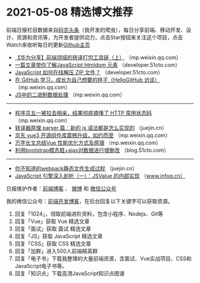 # 2021-05-08 精选博文推荐

前端日报栏目数据来自[码农头条](http://hao.caibaojian.com.cn/)（我开发的爬虫），每日分享前端、移动开发、设计、资源和资讯等，为开发者提供动力，点击Star按钮来关注这个项目，点击Watch来收听每日的更新[Github主页](https://github.com/kujian/frontendDaily)
* [【华为分享】前端领域的转译打包工具链（上）](https://mp.weixin.qq.com/s?__biz=MzI4OTU0NTU1NA==&mid=2247485126&idx=1&sn=36018d1d83f8cd068ead2ebc9fa0aff7) （mp.weixin.qq.com）
* [一篇文章带你了解JavaScript htmldom 元素](https://developer.51cto.com/art/202105/661223.htm) （developer.51cto.com）
* [JavaScript 如何在线解压 ZIP 文件？](https://developer.51cto.com/art/202105/661319.htm) （developer.51cto.com）
* [在 GitHub 学习，成长为自己想要的样子（HelloGitHub 访谈）](https://mp.weixin.qq.com/s/8DVYkezqZ7KbSzP7cQgFsQ) （mp.weixin.qq.com）
* [JS中的二进制数据处理](https://mp.weixin.qq.com/s?__biz=MzAxOTY5MDMxNA==&mid=2455762613&idx=1&sn=9fbb29b683e9eb6c2d361b99ed00f13c) （mp.weixin.qq.com）

***
* [程序员五一被拉去相亲，结果彻底搞懂了 HTTP 常用状态码](https://mp.weixin.qq.com/s/ZBJEakNhHMlp1cJ075DXwg) （mp.weixin.qq.com）
* [转译器原理 parser 篇：新的 js 语法都是怎么实现的](https://juejin.cn/post/6959502530745204772) （juejin.cn）
* [京东 vue3 开源组件库震撼升级，如约而至](https://mp.weixin.qq.com/s?__biz=MzUyMDAxMjQ3Ng==&mid=2247496500&idx=1&sn=69c3b829572ba725d810970d526b6c43) （mp.weixin.qq.com）
* [万字长文总结Vue 性能优化方式及原理](https://mp.weixin.qq.com/s?__biz=MzI1NDU3NzM5Mg==&mid=2247487101&idx=1&sn=92c60dd47cf94731829bf006cd2b5e36) （mp.weixin.qq.com）
* [利用bootstrap模态框+ajax对数据进行增删改](https://blog.51cto.com/linzb/2759206) （blog.51cto.com）

***
* [你不知道的webpack静态文件生成过程](https://juejin.cn/post/6959449526197288996) （juejin.cn）
* [JavaScript 引擎深入剖析（一）：JSValue 的内部实现](https://www.infoq.cn/article/e8CdMSWKcDJSk3JhrGus) （www.infoq.cn）

日报维护作者：[前端博客](http://caibaojian.com.cn/) 、 [微博](http://weibo.com/kujian) 和 [微信公众号](https://open.weixin.qq.com/qr/code?username=caibaojian_com)

我的微信公众号：[前端开发博客](https://open.weixin.qq.com/qr/code?username=caibaojian_com)，在后台回复以下关键字可以获取资源。

1. 回复「1024」，领取前端进阶资料，包含小程序、Nodejs、Git等
2. 回复「Vue」获取 Vue 精选文章
3. 回复「面试」获取 面试 精选文章
4. 回复「JS」获取 JavaScript 精选文章
5. 回复「CSS」获取 CSS 精选文章
6. 回复「加群」进入500人前端精英群
7. 回复「电子书」下载我整理的大量前端资源，含面试、Vue实战项目、CSS和JavaScript电子书等。
8. 回复「知识点」下载高清JavaScript知识点图谱